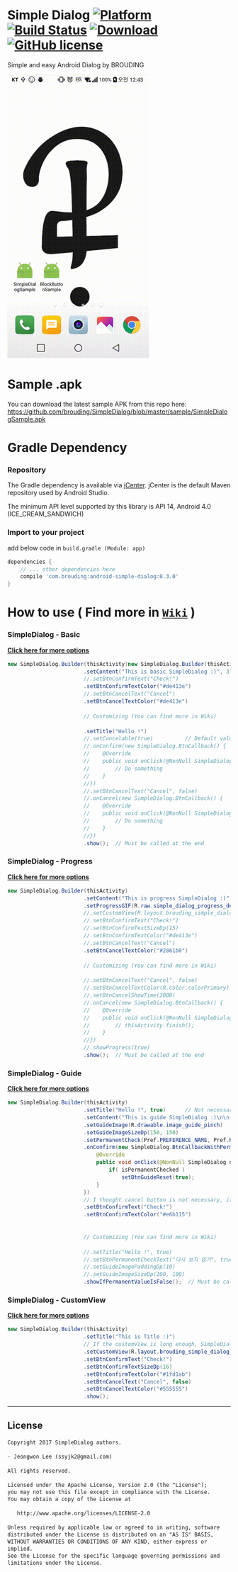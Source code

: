 # Simple Dialog [![Platform](https://img.shields.io/badge/Platform-Android-green.svg) ]()[![Build Status](https://travis-ci.org/BROUDING/SimpleDialog.svg?branch=master)](https://travis-ci.org/BROUDING/SimpleDialog) [![Download](https://api.bintray.com/packages/brouding/maven/android-simple-dialog/images/download.svg) ](https://bintray.com/brouding/maven/android-simple-dialog/_latestVersion)[![GitHub license](https://img.shields.io/badge/License-Apache%202.0-blue.svg)](https://github.com/brouding/simpledialog/blob/master/LICENSE.txt)

Simple and easy Android Dialog by BROUDING

![Sample Video](https://github.com/BROUDING/SimpleDialog/blob/master/sample/sample_video.gif?raw=true)

# Sample .apk
You can download the latest sample APK from this repo here: https://github.com/brouding/SimpleDialog/blob/master/sample/SimpleDialogSample.apk


# Gradle Dependency
### Repository
The Gradle dependency is available via [jCenter](https://bintray.com/brouding/maven/android-simple-dialog).
jCenter is the default Maven repository used by Android Studio.

The minimum API level supported by this library is API 14, Android 4.0 (ICE_CREAM_SANDWICH)


### Import to your project
add below code in `build.gradle (Module: app)`
```gradle
dependencies {
	// ... other dependencies here
    compile 'com.brouding:android-simple-dialog:0.3.0'
}
```

# How to use ( Find more in [`Wiki`](https://github.com/BROUDING/SimpleDialog/wiki) )
### SimpleDialog - Basic
[<b>Click here for more options</b>](https://github.com/BROUDING/SimpleDialog/wiki/How-to-use#basic-dialog)
```java
new SimpleDialog.Builder(thisActivity)new SimpleDialog.Builder(thisActivity)
                        .setContent("This is basic SimpleDialog :)", 3)
                        //.setBtnConfirmText("Check!")
                        .setBtnConfirmTextColor("#de413e")
                        //.setBtnCancelText("Cancel")
                        .setBtnCancelTextColor("#de413e")

                        // Customizing (You can find more in Wiki)

                        .setTitle("Hello !")
                        //.setCancelable(true)          // Default value is false
                        //.onConfirm(new SimpleDialog.BtnCallback() {
                        //    @Override
                        //    public void onClick(@NonNull SimpleDialog dialog, @NonNull SimpleDialog.BtnAction which) {
                        //        // Do something
                        //    }
                        //})
                        //.setBtnCancelText("Cancel", false)
                        //.onCancel(new SimpleDialog.BtnCallback() {
                        //    @Override
                        //    public void onClick(@NonNull SimpleDialog dialog, @NonNull SimpleDialog.BtnAction which) {
                        //        // Do something
                        //    }
                        //})
                        .show();  // Must be called at the end
```

### SimpleDialog - Progress
[<b>Click here for more options</b>](https://github.com/BROUDING/SimpleDialog/wiki/How-to-use#progress-dialog)
```java
new SimpleDialog.Builder(thisActivity)
                        .setContent("This is progress SimpleDialog :)", 7)
                        .setProgressGIF(R.raw.simple_dialog_progress_default)
                        //.setCustomView(R.layout.brouding_simple_dialog_test_layout_custom)
                        //.setBtnConfirmText("Check!")
                        //.setBtnConfirmTextSizeDp(15)
                        //.setBtnConfirmTextColor("#de413e")
                        //.setBtnCancelText("Cancel")
                        .setBtnCancelTextColor("#2861b0")

                        // Customizing (You can find more in Wiki)

                        //.setBtnCancelText("Cancel", false)
                        //.setBtnCancelTextColor(R.color.colorPrimary)
                        //.setBtnCancelShowTime(2000)
                        //.onCancel(new SimpleDialog.BtnCallback() {
                        //    @Override
                        //    public void onClick(@NonNull SimpleDialog dialog, @NonNull SimpleDialog.BtnAction which) {
                        //        // thisActivity.finish();
                        //    }
                        //})
                        //.showProgress(true)
                        .show();  // Must be called at the end
```

### SimpleDialog - Guide
[<b>Click here for more options</b>](https://github.com/BROUDING/SimpleDialog/wiki/How-to-use#guide-dialog)
```java
new SimpleDialog.Builder(thisActivity)
                        .setTitle("Hello !", true)      // Not necessary
                        .setContent("This is guide SimpleDialog :)\n\n- You can pinch the view !")
                        .setGuideImage(R.drawable.image_guide_pinch)    // Not necessary
                        .setGuideImageSizeDp(150, 150)
                        .setPermanentCheck(Pref.PREFERENCE_NAME, Pref.KEY_FIRST_WELCOME)
                        .onConfirm(new SimpleDialog.BtnCallbackWithPermanentCheck() {
                            @Override
                            public void onClick(@NonNull SimpleDialog dialog, @NonNull SimpleDialog.BtnAction which, boolean isPermanentChecked) {
                                if( isPermanentChecked )
                                    setBtnGuideReset(true);
                            }
                        })
                        // I thought cancel button is not necessary, it's unavailable unless there're requests
                        .setBtnConfirmText("Check!")
                        .setBtnConfirmTextColor("#e6b115")


                        // Customizing (You can find more in Wiki)

                        //.setTitle("Hello !", true)
                        //.setBtnPermanentCheckText("다시 보지 않기", true)
                        //.setGuideImagePaddingDp(10)
                        //.setGuideImageSizeDp(100, 100)
                        .showIfPermanentValueIsFalse();  // Must be called at the end (if permanentCheck is necessary)
```

### SimpleDialog - CustomView
[<b>Click here for more options</b>](https://github.com/BROUDING/SimpleDialog/wiki/How-to-use#custom-dialog)
```java
new SimpleDialog.Builder(thisActivity)
                        .setTitle("This is Title :)")
                        // If the customView is long enough, SimpleDialog will put your layout in the ScrollView automatically
                        .setCustomView(R.layout.brouding_simple_dialog_test_layout_custom_long)
                        .setBtnConfirmText("Check!")
                        .setBtnConfirmTextSizeDp(16)
                        .setBtnConfirmTextColor("#1fd1ab")
                        .setBtnCancelText("Cancel", false)
                        .setBtnCancelTextColor("#555555")
                        .show();
```
---
License
-------

    Copyright 2017 SimpleDialog authors.

	- Jeongwon Lee (ssyjk2@gmail.com)

    All rights reserved.

    Licensed under the Apache License, Version 2.0 (the "License");
    you may not use this file except in compliance with the License.
    You may obtain a copy of the License at

       http://www.apache.org/licenses/LICENSE-2.0

    Unless required by applicable law or agreed to in writing, software
    distributed under the License is distributed on an "AS IS" BASIS,
    WITHOUT WARRANTIES OR CONDITIONS OF ANY KIND, either express or implied.
    See the License for the specific language governing permissions and
    limitations under the License.
